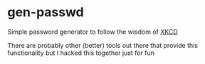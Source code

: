 gen-passwd
==========

Simple password generator to follow the wisdom of [XKCD](http://xkcd.com/936/)

There are probably other (better) tools out there that provide this functionality
but I hacked this together just for fun
